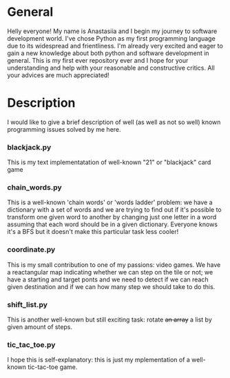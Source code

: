 # General

Helly everyone!
My name is Anastasiia and I begin my journey to software development world. I've chose Python as my first programming language due to its widespread and frientliness. I'm already very excited and eager to gain a new knowledge about both python and software development in general. This is my first ever repository ever and I hope for your understanding and help with your reasonable and constructive critics. All your advices are much appreciated!

# Description

I would like to give a brief description of well (as well as not so well) known programming issues solved by me here.
### blackjack.py
This is my text implementatation of well-known "21" or "blackjack" card game
### chain_words.py
This is a well-known 'chain words' or 'words ladder' problem: we have a dictionary with a set of words and we are trying to find out if it's possible to transform one given word to another by changing just one letter in a word assuming that each word should be in a given dictionary. Everyone knows it's a BFS but it doesn't make this particular task less cooler!
### coordinate.py
This is my small contribution to one of my passions: video games. We have a reactangular map indicating whether we can step on the tile or not; we have a starting and target ponts and we need to detect if we can reach given destination and if we can how many step we should take to do this.
### shift_list.py
This is another well-known but still exciting task: rotate ~~an array~~ a list by given amount of steps.
### tic_tac_toe.py
I hope this is self-explanatory: this is just my mplementation of a well-known tic-tac-toe game.
